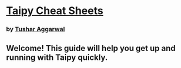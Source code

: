 
# [Taipy Cheat Sheets](https://github.com/tushar2704/Taipy-Cheat-Sheets)

### by [Tushar Aggarwal](https://www.linkedin.com/in/tusharaggarwalinseec/)

## Welcome! This guide will help you get up and running with Taipy quickly.
